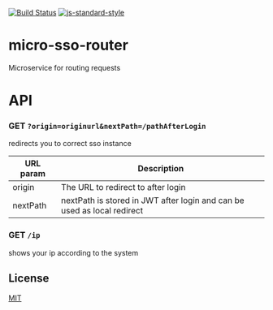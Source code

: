 [![Build Status](https://travis-ci.org/telemark/micro-sso-router.svg?branch=master)](https://travis-ci.org/telemark/micro-sso-router)
[![js-standard-style](https://img.shields.io/badge/code%20style-standard-brightgreen.svg?style=flat)](https://github.com/feross/standard)

# micro-sso-router

Microservice for routing requests

# API

### GET ```?origin=originurl&nextPath=/pathAfterLogin```

redirects you to correct sso instance

| URL param  | Description                                                             |
|------------|-------------------------------------------------------------------------|
| origin     | The URL to redirect to after login                                      |
| nextPath   | nextPath is stored in JWT after login and can be used as local redirect |

### GET ```/ip```

shows your ip according to the system

## License

[MIT](LICENSE)
